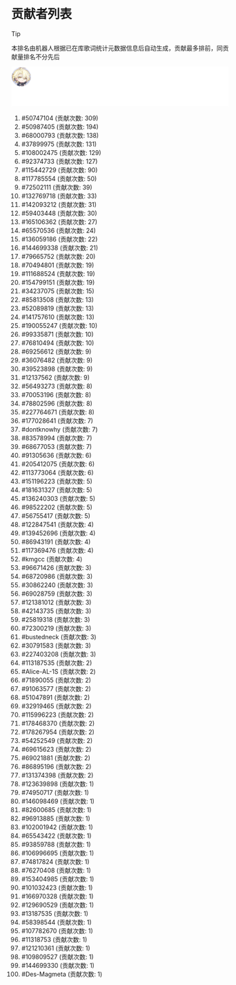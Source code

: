 # 贡献者列表

> [!TIP]
> 本排名由机器人根据已在库歌词统计元数据信息后自动生成，贡献最多排前，同贡献量排名不分先后

![贡献者头像画廊](./CONTRIBUTORS.svg)

1. #50747104 (贡献次数: 309)
2. #50987405 (贡献次数: 194)
3. #68000793 (贡献次数: 138)
4. #37899975 (贡献次数: 131)
5. #108002475 (贡献次数: 129)
6. #92374733 (贡献次数: 127)
7. #115442729 (贡献次数: 90)
8. #117785554 (贡献次数: 50)
9. #72502111 (贡献次数: 39)
10. #132769718 (贡献次数: 33)
11. #142093212 (贡献次数: 31)
12. #59403448 (贡献次数: 30)
13. #165106362 (贡献次数: 27)
14. #65570536 (贡献次数: 24)
15. #136059186 (贡献次数: 22)
16. #144699338 (贡献次数: 21)
17. #79665752 (贡献次数: 20)
18. #70494801 (贡献次数: 19)
19. #111688524 (贡献次数: 19)
20. #154799151 (贡献次数: 19)
21. #34237075 (贡献次数: 15)
22. #85813508 (贡献次数: 13)
23. #52089819 (贡献次数: 13)
24. #141757610 (贡献次数: 13)
25. #190055247 (贡献次数: 10)
26. #99335871 (贡献次数: 10)
27. #76810494 (贡献次数: 10)
28. #69256612 (贡献次数: 9)
29. #36076482 (贡献次数: 9)
30. #39523898 (贡献次数: 9)
31. #12137562 (贡献次数: 9)
32. #56493273 (贡献次数: 8)
33. #70053196 (贡献次数: 8)
34. #78802596 (贡献次数: 8)
35. #227764671 (贡献次数: 8)
36. #177028641 (贡献次数: 7)
37. #dontknowhy (贡献次数: 7)
38. #83578994 (贡献次数: 7)
39. #68677053 (贡献次数: 7)
40. #91305636 (贡献次数: 6)
41. #205412075 (贡献次数: 6)
42. #113773064 (贡献次数: 6)
43. #151196223 (贡献次数: 5)
44. #181631327 (贡献次数: 5)
45. #136240303 (贡献次数: 5)
46. #98522202 (贡献次数: 5)
47. #56755417 (贡献次数: 5)
48. #122847541 (贡献次数: 4)
49. #139452696 (贡献次数: 4)
50. #86943191 (贡献次数: 4)
51. #117369476 (贡献次数: 4)
52. #kmgcc (贡献次数: 4)
53. #96671426 (贡献次数: 3)
54. #68720986 (贡献次数: 3)
55. #30862240 (贡献次数: 3)
56. #69028759 (贡献次数: 3)
57. #121381012 (贡献次数: 3)
58. #42143735 (贡献次数: 3)
59. #25819318 (贡献次数: 3)
60. #72300219 (贡献次数: 3)
61. #bustedneck (贡献次数: 3)
62. #30791583 (贡献次数: 3)
63. #227403208 (贡献次数: 3)
64. #113187535 (贡献次数: 2)
65. #Alice-AL-1S (贡献次数: 2)
66. #71890055 (贡献次数: 2)
67. #91063577 (贡献次数: 2)
68. #51047891 (贡献次数: 2)
69. #32919465 (贡献次数: 2)
70. #115996223 (贡献次数: 2)
71. #178468370 (贡献次数: 2)
72. #178267954 (贡献次数: 2)
73. #54252549 (贡献次数: 2)
74. #69615623 (贡献次数: 2)
75. #69021881 (贡献次数: 2)
76. #86895196 (贡献次数: 2)
77. #131374398 (贡献次数: 2)
78. #123639898 (贡献次数: 1)
79. #74950717 (贡献次数: 1)
80. #146098469 (贡献次数: 1)
81. #82600685 (贡献次数: 1)
82. #96913885 (贡献次数: 1)
83. #102001942 (贡献次数: 1)
84. #65543422 (贡献次数: 1)
85. #93859788 (贡献次数: 1)
86. #106996695 (贡献次数: 1)
87. #74817824 (贡献次数: 1)
88. #76270408 (贡献次数: 1)
89. #153404985 (贡献次数: 1)
90. #101032423 (贡献次数: 1)
91. #166970328 (贡献次数: 1)
92. #129690529 (贡献次数: 1)
93. #13187535 (贡献次数: 1)
94. #58398544 (贡献次数: 1)
95. #107782670 (贡献次数: 1)
96. #11318753 (贡献次数: 1)
97. #121210361 (贡献次数: 1)
98. #109809527 (贡献次数: 1)
99. #144699330 (贡献次数: 1)
100. #Des-Magmeta (贡献次数: 1)
